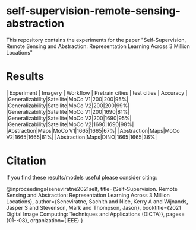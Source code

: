# self-supervision-remote-sensing-abstraction
This repository contains the experiments for the paper "Self-Supervision, Remote Sensing and Abstraction: Representation Learning Across 3 Million Locations"


# Results
| Experiment | Imagery | Workflow | Pretrain cities | test cities | Accuracy |
|Generalizability|Satellite|MoCo V1|200|200|95%|
|Generalizability|Satellite|MoCo V2|200|200|99%|
|Generalizability|Satellite|MoCo V1|200|1690|81%|
|Generalizability|Satellite|MoCo V2|200|1690|95%|
|Generalizability|Satellite|MoCo V2|1690|1690|98%|
|Abstraction|Maps|MoCo V1|1665|1665|67%|
|Abstraction|Maps|MoCo V2|1665|1665|61%|
|Abstraction|Maps|DINO|1665|1665|36%|

# Citation
If you find these results/models useful please consider citing:

@inproceedings{seneviratne2021self,
  title={Self-Supervision. Remote Sensing and Abstraction: Representation Learning Across 3 Million Locations},
  author={Seneviratne, Sachith and Nice, Kerry A and Wijnands, Jasper S and Stevenson, Mark and Thompson, Jason},
  booktitle={2021 Digital Image Computing: Techniques and Applications (DICTA)},
  pages={01--08},
  organization={IEEE}
}
